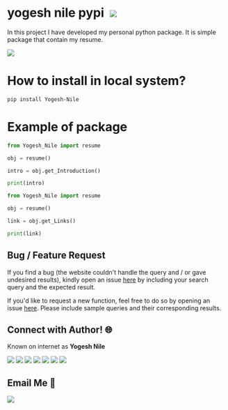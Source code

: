 # yogesh nile pypi &nbsp;[![](https://camo.githubusercontent.com/17fa56d1fbad7bb4082c9711a77b984b85e79446/68747470733a2f2f696d672e736869656c64732e696f2f62616467652f507974686f6e2d332e362d627269676874677265656e2e737667)](https://python.org)

In this project I have developed my personal python package. It is simple package that contain my resume.

[![](https://camo.githubusercontent.com/2fb0723ef80f8d87a51218680e209c66f213edf8/68747470733a2f2f666f7274686562616467652e636f6d2f696d616765732f6261646765732f6d6164652d776974682d707974686f6e2e737667)](https://python.org)

# How to install in local system? 
```pip install Yogesh-Nile```

# Example of package

```python
from Yogesh_Nile import resume

obj = resume()

intro = obj.get_Introduction()

print(intro)
```

```python
from Yogesh_Nile import resume

obj = resume()

link = obj.get_Links()

print(link)
```

## Bug / Feature Request 
If you find a bug (the website couldn't handle the query and / or gave undesired results), kindly open an issue [here](https://github.com/yogeshnile/yogesh-nile-pypi/issues/new) by including your search query and the expected result.

If you'd like to request a new function, feel free to do so by opening an issue [here](https://github.com/yogeshnile/yogesh-nile-pypi/issues/new). Please include sample queries and their corresponding results.


## Connect with Author! 🌐
Known on internet as **Yogesh Nile**

[![][I_LinkedIn]][LinkedIn]  [![][I_Github]][Github] [![][I_Twitter]][Twitter] [![][I_Telegram]][Telegram] [![][I_Instagram]][Instagram]  [![][I_Instagram Personal]][Instagram Personal]   [![][I_discord]][discord]

## Email Me :e-mail:

[![][I_Email]][E-mail]


[LinkedIn]: https://bit.ly/2Ky3ho6
[Github]: https://bit.ly/2yoggit
[Twitter]: https://bit.ly/3dbLJLC
[Telegram]: https://t.me/yogeshnile
[Instagram]: https://bit.ly/3b9Qeo4
[Instagram Personal]: https://bit.ly/32SXHV0
[E-mail]: mailto:yogeshnile.work4u@gmail.com
[discord]: https://discord.gg/R2ug3gR

[I_discord]: https://img.icons8.com/bubbles/50/000000/discord-logo.png
[I_LinkedIn]: https://img.icons8.com/bubbles/50/000000/linkedin.png
[I_Github]: https://img.icons8.com/bubbles/50/000000/github.png
[I_Twitter]: https://img.icons8.com/bubbles/50/000000/twitter.png
[I_Telegram]: https://img.icons8.com/bubbles/50/000000/telegram-app.png
[I_Instagram]: https://img.icons8.com/bubbles/50/000000/instagram-new.png
[I_Instagram Personal]: https://img.icons8.com/bubbles/50/000000/instagram.png
[I_Email]: https://img.icons8.com/bubbles/50/000000/secured-letter.png
